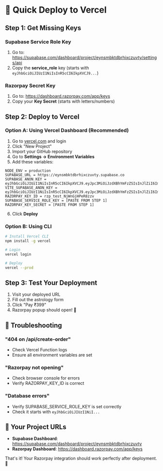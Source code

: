 # 🚀 Quick Deploy to Vercel

## Step 1: Get Missing Keys

### Supabase Service Role Key
1. Go to: https://supabase.com/dashboard/project/eynsmbktdbrhixczuvty/settings/api
2. Copy the **service_role** key (starts with `eyJhbGciOiJIUzI1NiIsInR5cCI6IkpXVCJ9...`)

### Razorpay Secret Key  
1. Go to: https://dashboard.razorpay.com/app/keys
2. Copy your **Key Secret** (starts with letters/numbers)

## Step 2: Deploy to Vercel

### Option A: Using Vercel Dashboard (Recommended)
1. Go to [vercel.com](https://vercel.com) and login
2. Click "New Project" 
3. Import your GitHub repository
4. Go to **Settings → Environment Variables**
5. Add these variables:

```
NODE_ENV = production
SUPABASE_URL = https://eynsmbktdbrhixczuvty.supabase.co
SUPABASE_ANON_KEY = eyJhbGciOiJIUzI1NiIsInR5cCI6IkpXVCJ9.eyJpc3MiOiJzdXBhYmFzZSIsInJlZiI6ImV5bnNtYmt0ZGJyaGl4Y3p1dnR5Iiwicm9sZSI6ImFub24iLCJpYXQiOjE3NTUxNTA1NzQsImV4cCI6MjA3MDcyNjU3NH0.0CW5FrtCIEVSA6i54FXEvT6xayLLrC9X0ceB7i1_J3k
VITE_SUPABASE_ANON_KEY = eyJhbGciOiJIUzI1NiIsInR5cCI6IkpXVCJ9.eyJpc3MiOiJzdXBhYmFzZSIsInJlZiI6ImV5bnNtYmt0ZGJyaGl4Y3p1dnR5Iiwicm9sZSI6ImFub24iLCJpYXQiOjE3NTUxNTA1NzQsImV4cCI6MjA3MDcyNjU3NH0.0CW5FrtCIEVSA6i54FXEvT6xayLLrC9X0ceB7i1_J3k
RAZORPAY_KEY_ID = rzp_test_NjWnGjHPeR8zzv
SUPABASE_SERVICE_ROLE_KEY = [PASTE FROM STEP 1]
RAZORPAY_KEY_SECRET = [PASTE FROM STEP 1]
```

6. Click **Deploy**

### Option B: Using CLI
```bash
# Install Vercel CLI
npm install -g vercel

# Login
vercel login

# Deploy
vercel --prod
```

## Step 3: Test Your Deployment

1. Visit your deployed URL
2. Fill out the astrology form
3. Click "Pay ₹399"
4. Razorpay popup should open! 🎉

## 🔧 Troubleshooting

### "404 on /api/create-order"
- Check Vercel Function logs
- Ensure all environment variables are set

### "Razorpay not opening"
- Check browser console for errors
- Verify RAZORPAY_KEY_ID is correct

### "Database errors"  
- Verify SUPABASE_SERVICE_ROLE_KEY is set correctly
- Check it starts with `eyJhbGciOiJIUzI1NiI...`

## 🎯 Your Project URLs
- **Supabase Dashboard**: https://supabase.com/dashboard/project/eynsmbktdbrhixczuvty
- **Razorpay Dashboard**: https://dashboard.razorpay.com/app/keys

That's it! Your Razorpay integration should work perfectly after deployment. 🚀